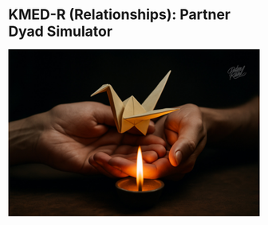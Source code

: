 # KMED-R (Relationships): Partner Dyad Simulator

![Two hands holding a delicate origami bird above a small flame of a candle. The bird is fragile yet emerging from fire.](https://github.com/Peter-Kahl/KMED-R-relationships-partner-dyad-simulator/blob/main/origami.jpg?raw=true)
